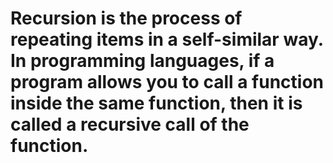 # Recursion is the process of repeating items in a self-similar way. In programming languages, if a program allows you to call a function inside the same function, then it is called a recursive call of the function.
